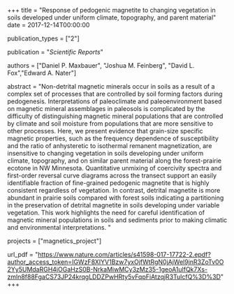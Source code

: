 +++
title = "Response of pedogenic magnetite to changing vegetation in soils developed under uniform climate, topography, and parent material"
date = 2017-12-14T00:00:00

publication_types = ["2"]

publication = "*Scientific Reports*"

authors = ["Daniel P. Maxbauer", "Joshua M. Feinberg", "David L. Fox","Edward A. Nater"]

abstract = "Non-detrital magnetic minerals occur in soils as a result of a complex set of processes that are controlled by soil forming factors during pedogenesis. Interpretations of paleoclimate and paleoenvironment based on magnetic mineral assemblages in paleosols is complicated by the difficulty of distinguishing magnetic mineral populations that are controlled by climate and soil moisture from populations that are more sensitive to other processes. Here, we present evidence that grain-size specific magnetic properties, such as the frequency dependence of susceptibility and the ratio of anhysteretic to isothermal remanent magnetization, are insensitive to changing vegetation in soils developing under uniform climate, topography, and on similar parent material along the forest-prairie ecotone in NW Minnesota. Quantitative unmixing of coercivity spectra and first-order reversal curve diagrams across the transect support an easily identifiable fraction of fine-grained pedogenic magnetite that is highly consistent regardless of vegetation. In contrast, detrital magnetite is more abundant in prairie soils compared with forest soils indicating a partitioning in the preservation of detrital magnetite in soils developing under variable vegetation. This work highlights the need for careful identification of magnetic mineral populations in soils and sediments prior to making climatic and environmental interpretations. "

projects = ["magnetics_project"]

url_pdf = "https://www.nature.com/articles/s41598-017-17722-2.epdf?author_access_token=IGWzF8XIYV1Bzw7yxOjfWtRgN0jAjWel9jnR3ZoTv0O2Yy5UMdaRGH4jOGaHzS0B-NrkaMiwMCy3zMz35-1geoA1ulfQk7Xs-zmln8f88FgaCS73JP24krqgLDDZPwHRty5vFqpFiAtzqjR3TulcfQ%3D%3D"
+++

